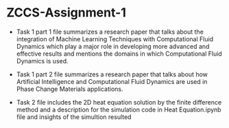 # ZCCS-Assignment-1
* Task 1 part 1 file summarizes a research paper that talks about the integration of Machine Learning Techniques with Computational Fluid Dynamics which play a major role in developing more advanced and effective results and mentions the domains in which Computational Fluid Dynamics is used.

* Task 1 part 2 file summarizes a research paper that talks about how Artificial Intelligence and Computational Fluid Dynamics are used in Phase Change Materials applications.

* Task 2 file includes the 2D heat equation solution by the finite difference method and a description for the simulation code in Heat Equation.ipynb file and insights of the simultion resulted 
